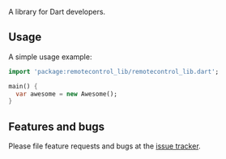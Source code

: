 A library for Dart developers.

## Usage

A simple usage example:

```dart
import 'package:remotecontrol_lib/remotecontrol_lib.dart';

main() {
  var awesome = new Awesome();
}
```

## Features and bugs

Please file feature requests and bugs at the [issue tracker][tracker].

[tracker]: http://example.com/issues/replaceme
